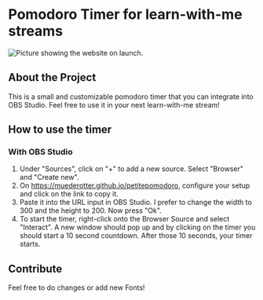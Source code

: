 # Pomodoro Timer for learn-with-me streams

![Picture showing the website on launch.](https://github.com/muederotter/petitepomodoro/blob/main/ressources/pp-screenshot.png)

## About the Project
This is a small and customizable pomodoro timer that you can integrate into OBS Studio. Feel free to use it in your next learn-with-me stream!

## How to use the timer
### With OBS Studio
1. Under "Sources", click on "+" to add a new source. Select "Browser" and "Create new". 
1. On https://muederotter.github.io/petitepomodoro, configure your setup and click on the link to copy it.
1. Paste it into the URL input in OBS Studio. I prefer to change the width to 300 and the height to 200. Now press "Ok".
1. To start the timer, right-click onto the Browser Source and select "Interact". A new window should pop up and by clicking on the timer you should start a 10 second countdown. After those 10 seconds, your timer starts.

## Contribute
Feel free to do changes or add new Fonts!

